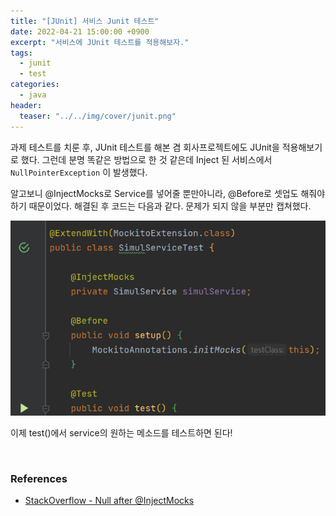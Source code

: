 ```yaml
---
title: "[JUnit] 서비스 Junit 테스트"
date: 2022-04-21 15:00:00 +0900
excerpt: "서비스에 JUnit 테스트를 적용해보자."
tags:
  - junit
  - test
categories:
  - java
header:
  teaser: "../../img/cover/junit.png"
---
```




과제 테스트를 치룬 후, JUnit 테스트를 해본 겸 회사프로젝트에도 JUnit을 적용해보기로 했다. 그런데 분명 똑같은 방법으로 한 것 같은데 Inject 된 서비스에서 `NullPointerException` 이 발생했다.

알고보니 @InjectMocks로 Service를 넣어줄 뿐만아니라, @Before로 셋업도 해줘야하기 때문이었다.
해결된 후 코드는 다음과 같다. 문제가 되지 않을 부분만 캡쳐했다.



![image-20220421152359562](../../img/image-20220421152359562.png)



이제 test()에서 service의 원하는 메소드를 테스트하면 된다!



<br/>

### References


- [StackOverflow - Null after @InjectMocks](https://stackoverflow.com/questions/27065195/null-after-injectmocks)